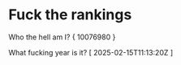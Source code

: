 # Fuck the rankings

Who the hell am I?
{ 10076980 }

What fucking year is it?
[ 2025-02-15T11:13:20Z ]
